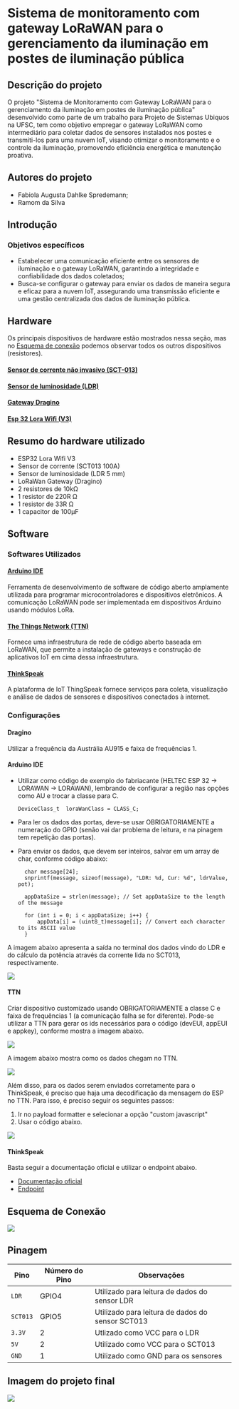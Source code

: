 # Sistema de monitoramento com gateway LoRaWAN para o gerenciamento da iluminação em postes de iluminação pública

## Descrição do projeto
O projeto "Sistema de Monitoramento com Gateway LoRaWAN para o gerenciamento da iluminação em postes de iluminação pública" desenvolvido como parte de um trabalho para Projeto de Sistemas Ubiquos na UFSC, tem como objetivo empregar o gateway LoRaWAN como intermediário para coletar dados de sensores instalados nos postes e transmiti-los para uma nuvem IoT, visando otimizar o monitoramento e o controle da iluminação, promovendo eficiência energética e manutenção proativa.

## Autores do projeto
* Fabiola Augusta Dahlke Spredemann;
* Ramom da Silva

## Introdução

### Objetivos específicos
* Estabelecer uma comunicação eficiente entre os sensores de iluminação e o gateway LoRaWAN, garantindo a integridade e confiabilidade dos dados coletados;
* Busca-se configurar o gateway para enviar os dados de maneira segura e eficaz para a nuvem IoT, assegurando uma transmissão eficiente e uma gestão centralizada dos dados de iluminação pública.


## Hardware
Os principais dispositivos de hardware estão mostrados nessa seção, mas no [Esquema de conexão](#esquema-de-conexão) podemos observar todos os outros dispositivos (resistores).

#### [Sensor de corrente não invasivo (SCT-013)](https://github.com/FabiadS/trabalho-ubiquos/tree/main/hardware_utilizado/Sensor%20de%20corrente)

#### [Sensor de luminosidade (LDR)](https://github.com/FabiadS/trabalho-ubiquos/tree/main/hardware_utilizado/Sensor%20de%20luminosidade)

#### [Gateway Dragino](https://github.com/FabiadS/trabalho-ubiquos/tree/main/hardware_utilizado/Dragino)

#### [Esp 32 Lora Wifi (V3)](https://github.com/FabiadS/trabalho-ubiquos/tree/main/hardware_utilizado/ESP32%20Wifi%20V3)

## Resumo do hardware utilizado
- ESP32 Lora Wifi V3
- Sensor de corrente (SCT013 100A)
- Sensor de luminosidade (LDR 5 mm)
- LoRaWan Gateway (Dragino)
- 2 resistores de 10kΩ
- 1 resistor de 220R Ω
- 1 resistor de 33R Ω
- 1 capacitor de 100μF

## Software

### Softwares Utilizados

#### [Arduino IDE](https://www.arduino.cc/en/software)
Ferramenta de desenvolvimento de software de código aberto amplamente utilizada para programar microcontroladores e dispositivos eletrônicos. A comunicação LoRaWAN pode ser implementada em dispositivos Arduino usando módulos LoRa.

#### [The Things Network (TTN)](https://www.thethingsnetwork.org/)

Fornece uma infraestrutura de rede de código aberto baseada em LoRaWAN, que permite a instalação de gateways e construção de aplicativos IoT em cima dessa infraestrutura.

#### [ThinkSpeak](https://thingspeak.com/)
A plataforma de IoT ThingSpeak fornece serviços para coleta, visualização e análise de dados de sensores e dispositivos conectados à internet.


### Configurações

#### Dragino
<p>Utilizar a frequência da Austrália AU915 e faixa de frequências 1.</p>

#### Arduino IDE
- Utilizar como código de exemplo do fabriacante (HELTEC ESP 32 → LORAWAN → LORAWAN), lembrando de configurar a região nas opções como AU e trocar a classe para C.

    ```DeviceClass_t  loraWanClass = CLASS_C;```

- Para ler os dados das portas, deve-se usar OBRIGATORIAMENTE a numeração do GPIO (senão vai dar problema de leitura, e na pinagem tem repetição das portas).

- Para enviar os dados, que devem ser inteiros, salvar em um array de char, conforme código abaixo:
  ```
    char message[24];
    snprintf(message, sizeof(message), "LDR: %d, Cur: %d", ldrValue, pot);

    appDataSize = strlen(message); // Set appDataSize to the length of the message

    for (int i = 0; i < appDataSize; i++) {
        appData[i] = (uint8_t)message[i]; // Convert each character to its ASCII value
    }

A imagem abaixo apresenta a saída no terminal dos dados vindo do LDR e do cálculo da potência através da corrente lida no SCT013, respectivamente.

<img src="software_config/resultados_cmd.jpeg">

#### TTN
<p>Criar dispositivo customizado usando OBRIGATORIAMENTE a classe C e faixa de frequências 1 (a comunicação falha se for diferente). Pode-se utilizar a TTN para gerar os ids necessários para o código (devEUI, appEUI e appkey), conforme mostra a imagem abaixo. </p>
<img src="software_config/configuracao_TTN.png">

<p>A imagem abaixo mostra como os dados chegam no TTN.</p>
<img src="software_config/dados_TTN.jpeg">

Além disso, para os dados serem enviados corretamente para o ThinkSpeak, é preciso que haja uma decodificação da mensagem do ESP no TTN. Para isso, é preciso seguir os seguintes passos:
1. Ir no payload formatter e selecionar a opção "custom javascript"
2. Usar o código abaixo.
<img src="software_config/configuracao_TTN_2.png">

#### ThinkSpeak
Basta seguir a documentação oficial e utilizar o endpoint abaixo.

- [Documentação oficial](https://www.thethingsindustries.com/docs/integrations/cloud-integrations/thingspeak/)
- [Endpoint](https://api.thingspeak.com/things_network/v3/update)

## Esquema de Conexão
<img src="hardware_utilizado/esquema_conexao.jpg">

## Pinagem

| Pino                  | Número do Pino | Observações                                                                     |
| --------------------- | -------------- | ------------------------------------------------------------------------------- |
| `LDR`                 | GPIO4          | Utilizado para leitura de dados do sensor LDR                                   |
| `SCT013`              | GPIO5          | Utilizado para leitura de dados do sensor SCT013                                |
| `3.3V`                | 2              | Utlizado como VCC para o LDR                                                    |
| `5V`                  | 2              | Utilizado como VCC para o SCT013                                                |
| `GND`                 | 1              | Utilizado como GND para os sensores                                             |


## Imagem do projeto final
<img src="hardware_utilizado/montagem_fisica.jpeg">






 
